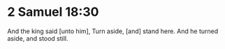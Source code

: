 # 2 Samuel 18:30

And the king said [unto him], Turn aside, [and] stand here. And he turned aside, and stood still.